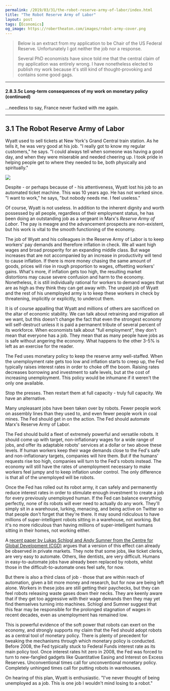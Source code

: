 ```yaml
---
permalink: /2019/03/31/the-robot-reserve-army-of-labor/index.html
title: "The Robot Reserve Army of Labor"
layout: post
tags: [Economics]
og_image: https://robertheaton.com/images/robot-army-cover.png
---
```

> Below is an extract from my application to be Chair of the US Federal Reserve. Unfortunately I got neither the job nor a response.
>
> Several PhD economists have since told me that the central claim of my application was entirely wrong. I have nonetheless elected to publish my work because it's still kind of thought-provoking and contains some good gags.

----

#### 2.8.3.5c Long-term consequences of my work on monetary policy (continued)

...needless to say, France never fucked with me again.

----

## 3.1 The Robot Reserve Army of Labor

Wyatt used to sell tickets at New York's Grand Central train station. As he tells it, he was very good at his job. "I really got to know my regular customers," he says. "I could always tell when someone was having a good day, and when they were miserable and needed cheering up. I took pride in helping people get to where they needed to be, both physically and spiritually."

<img src="/images/robot-army-cover.png" />

Despite - or perhaps because of - his attentiveness, Wyatt lost his job to an automated ticket machine. This was 10 years ago. He has not worked since. "I want to work," he says, "but nobody needs me. I feel useless."

Of course, Wyatt is not useless. In addition to the inherent dignity and worth possessed by all people, regardless of their employment status, he has been doing an outstanding job as a sergeant in Marx's *Reserve Army of Labor*. The pay is meagre and the advancement prospects are non-existent, but his work is vital to the smooth functioning of the economy.

The job of Wyatt and his colleagues in the Reserve Army of Labor is to keep workers' pay demands and therefore inflation in check. We all want high wages and broad prosperity for an expanding middle class. But wage increases that are not accompanied by an increase in productivity will tend to cause inflation. If there is more money chasing the same amount of goods, prices will rise in rough proportion to wages, offsetting workers' gains. What's more, if inflation gets too high, the resulting market distortions may cause severe confusion and harm to the economy. Nonetheless, it is still individually rational for workers to demand wages that are as high as they think they can get away with. The unpaid job of Wyatt and the rest of his unemployed army is to keep these workers in check by threatening, implicitly or explicitly, to undercut them.

It is of course appalling that Wyatt and millions of others are sacrificed on the altar of economic stability. We can talk about retraining and migration all we want, but this doesn't change the fact that even the strongest economy will self-destruct unless it is paid a permanent tribute of several percent of its workforce. When economists talk about "full employment", they don't mean that everyone has a job. They mean that as many people have jobs as is safe without angering the economy. What happens to the other 3-5% is left as an exercise for the reader.

The Fed uses monetary policy to keep the reserve army well-staffed. When the unemployment rate gets too low and inflation starts to creep up, the Fed typically raises interest rates in order to choke off the boom. Raising rates decreases borrowing and investment to safe levels, but at the cost of increasing unemployment. This policy would be inhumane if it weren't the only one available.

Stop the presses. Then restart them at full capacity - truly full capacity. We have an alternative.

Many unpleasant jobs have been taken over by robots. Fewer people work on assembly lines than they used to, and even fewer people work in coal mines. The Fed should get in on the action. The Fed should automate Marx's Reserve Army of Labor.

The Fed should build a fleet of extremely powerful and versatile robots. It should come up with target, non-inflationary wages for a wide range of jobs, and offer its adaptable robots' services at a dollar or two above these levels. If human workers keep their wage demands close to the Fed's safe and non-inflationary targets, companies will hire them. But if the humans' requests rise too high, companies will turn to the Fed's robots instead. The economy will still have the rates of unemployment necessary to make workers feel jumpy and to keep inflation under control. The only difference is that all of the unemployed will be robots.

Once the Fed has rolled out its robot army, it can safely and permanently reduce interest rates in order to stimulate enough investment to create a job for every previously unemployed human. If the Fed can balance everything perfectly, none of its robots will ever need to actually do any work. They'll simply sit in a warehouse, lurking, menacing, and being active on Twitter so that people don't forget that they're there. It may sound ridiculous to have millions of super-intelligent robots sitting in a warehouse, not working. But it's no more ridiculous than having millions of super-intelligent humans sitting in their homes, not working either.

A [recent paper by Lukas Schlogl and Andy Sumner from the Centre for Global Development (CGD)](https://www.cgdev.org/publication/rise-robot-reserve-army-automation-and-future-economic-development-work-and-wages) argues that a version of this effect can already be observed in private markets. They note that some jobs, like ticket clerks, are very easy to automate. Others, like dentists, are very difficult. Humans in easy-to-automate jobs have already been replaced by robots, whilst those in the difficult-to-automate ones feel safe, for now.

But there is also a third class of job - those that are within reach of automation, given a bit more money and research, but for now are being left alone. Workers in these jobs are still getting their paychecks, but they can feel robots releasing waste gases down their necks. They are keenly aware that if they get too aggressive with their wage demands then they may yet find themselves turning into machines. Schlogl and Sumner suggest that this fear may be responsible for the prolonged stagnation of wages in recent decades, even as unemployment has remained low.

This is powerful evidence of the soft power that robots can exert on the economy, and strongly supports my claim that the Fed should adopt robots as a central tool of monetary policy. There is plenty of precedent for tweaking the mechanisms through which monetary policy is conducted. Before 2008, the Fed typically stuck to Federal Funds interest rate as its main policy tool. Once interest rates hit zero in 2008, the Fed was forced to turn to new-fangled gadgets like Quantitative Easing and Interest on Excess Reserves. Unconventional times call for unconventional monetary policy. Completely unhinged times call for putting robots in warehouses.

On hearing of this plan, Wyatt is enthusiastic. "I've never thought of being unemployed as a job. This is one job I wouldn't mind losing to a robot."
